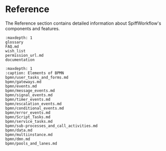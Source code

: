 # Reference

The Reference section contains detailed information about SpiffWorkflow's components and features.

```{toctree}
:maxdepth: 1
glossary
FAQ.md
wish_list
permission_url.md
documentation
```

```{toctree}
:maxdepth: 1
:caption: Elements of BPMN
bpmn/user_tasks_and_forms.md
bpmn/gateways.md
bpmn/events.md
bpmn/message_events.md
bpmn/signal_events.md
bpmn/timer_events.md
bpmn/escalation_events.md
bpmn/conditional_events.md
bpmn/error_events.md
bpmn/Script_Tasks.md
bpmn/service_tasks.md
bpmn/sub-processes_and_call_activities.md
bpmn/data.md
bpmn/multiinstance.md
bpmn/dmn.md
bpmn/pools_and_lanes.md
```

